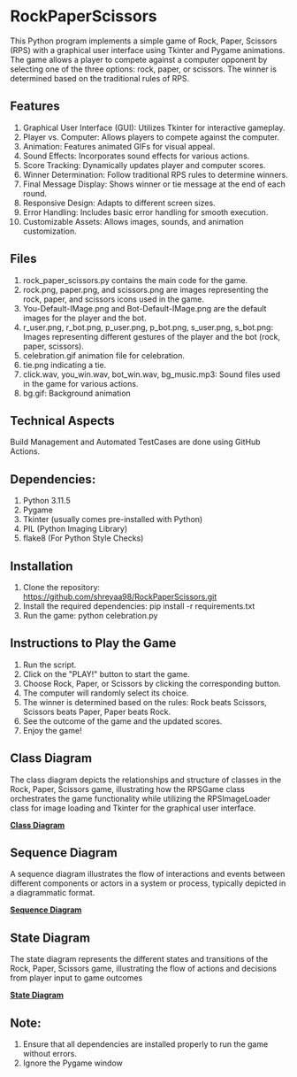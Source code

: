# RockPaperScissors
This Python program implements a simple game of Rock, Paper, Scissors (RPS) with a graphical user interface using Tkinter and Pygame animations. The game allows a player to compete against a computer opponent by selecting one of the three options: rock, paper, or scissors. The winner is determined based on the traditional rules of RPS.

## Features
1. Graphical User Interface (GUI): Utilizes Tkinter for interactive gameplay.
2. Player vs. Computer: Allows players to compete against the computer.
3. Animation: Features animated GIFs for visual appeal.
4. Sound Effects: Incorporates sound effects for various actions.
5. Score Tracking: Dynamically updates player and computer scores.
6. Winner Determination: Follow traditional RPS rules to determine winners.
7. Final Message Display: Shows winner or tie message at the end of each round.
8. Responsive Design: Adapts to different screen sizes.
9. Error Handling: Includes basic error handling for smooth execution.
10. Customizable Assets: Allows images, sounds, and animation customization.

## Files
1. rock_paper_scissors.py contains the main code for the game.
2. rock.png, paper.png, and scissors.png are images representing the rock, paper, and scissors icons used in the game.
3. You-Default-IMage.png and Bot-Default-IMage.png are the default images for the player and the bot.
4. r_user.png, r_bot.png, p_user.png, p_bot.png, s_user.png, s_bot.png: Images representing different gestures of the player and the bot (rock, paper, scissors).
5. celebration.gif animation file for celebration.
6. tie.png indicating a tie.
7. click.wav, you_win.wav, bot_win.wav, bg_music.mp3: Sound files used in the game for various actions.
8. bg.gif: Background animation

## Technical Aspects
Build Management and Automated TestCases are done using GitHub Actions.

## Dependencies:
1. Python 3.11.5
2. Pygame
3. Tkinter (usually comes pre-installed with Python)
4. PIL (Python Imaging Library)
5. flake8 (For Python Style Checks)

## Installation
1. Clone the repository: https://github.com/shreyaa98/RockPaperScissors.git
2. Install the required dependencies: pip install -r requirements.txt
3. Run the game: python celebration.py

## Instructions to Play the Game 
1. Run the script.
2. Click on the "PLAY!" button to start the game.
3. Choose Rock, Paper, or Scissors by clicking the corresponding button.
4. The computer will randomly select its choice.
5. The winner is determined based on the rules: Rock beats Scissors, Scissors beats Paper, Paper beats Rock.
6. See the outcome of the game and the updated scores.
7. Enjoy the game!

## Class Diagram
The class diagram depicts the relationships and structure of classes in the Rock, Paper, Scissors game, illustrating how the RPSGame class orchestrates the game functionality while utilizing the RPSImageLoader class for image loading and Tkinter for the graphical user interface.

**[Class Diagram](https://github.com/shreyaa98/RockPaperScissors/blob/3329792940fb2a04320fd1b399642767cd64d2ee/Class%20Diagram%20Shreya.png)**

## Sequence Diagram 
A sequence diagram illustrates the flow of interactions and events between different components or actors in a system or process, typically depicted in a diagrammatic format.

**[Sequence Diagram](https://github.com/shreyaa98/RockPaperScissors/blob/3329792940fb2a04320fd1b399642767cd64d2ee/Sequence%20Diagram%20Shreya.png)**

## State Diagram
The state diagram represents the different states and transitions of the Rock, Paper, Scissors game, illustrating the flow of actions and decisions from player input to game outcomes

**[State Diagram](https://github.com/shreyaa98/RockPaperScissors/blob/3329792940fb2a04320fd1b399642767cd64d2ee/State%20Diagram%20Shreya.png)**

## Note:
1. Ensure that all dependencies are installed properly to run the game without errors.
2. Ignore the Pygame window 
